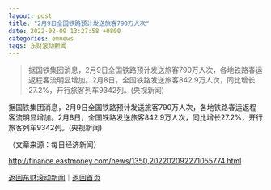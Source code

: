 ```yaml
---
layout: post
title: "2月9日全国铁路预计发送旅客790万人次"
date: 2022-02-09 13:27:58 +0800
categories: emnews
tags: 东财滚动新闻
---
```

> 据国铁集团消息，2月9日全国铁路预计发送旅客790万人次，各地铁路春运返程客流明显增加。2月8日，全国铁路发送旅客842.9万人次，同比增长27.2%，开行旅客列车9342列。(央视新闻)

<p>据国铁集团消息，2月9日全国铁路预计发送旅客790万人次，各地铁路春运返程客流明显增加。2月8日，全国铁路发送旅客842.9万人次，同比增长27.2%，开行旅客列车9342列。(央视新闻)</p><p class="em_media">（文章来源：每日经济新闻）</p>

<http://finance.eastmoney.com/news/1350,202202092271055774.html>

[返回东财滚动新闻](//finews.withounder.com/emnews/)｜[返回首页](//finews.withounder.com/)